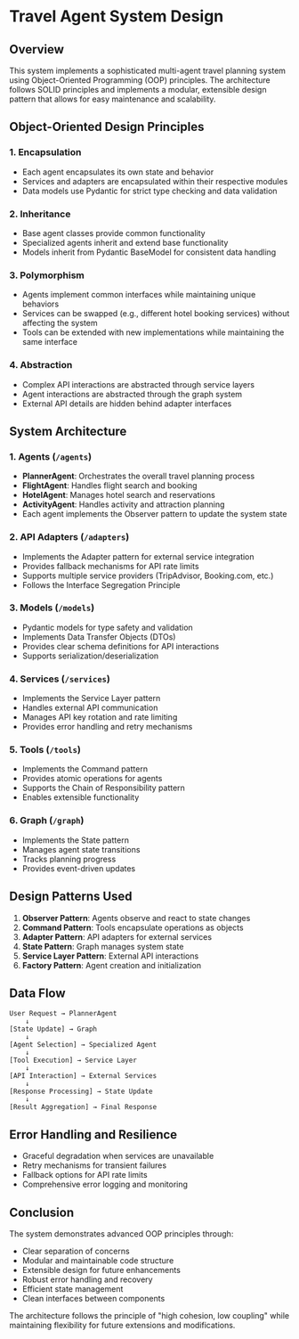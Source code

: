 # Travel Agent System Design

## Overview
This system implements a sophisticated multi-agent travel planning system using Object-Oriented Programming (OOP) principles. The architecture follows SOLID principles and implements a modular, extensible design pattern that allows for easy maintenance and scalability.

## Object-Oriented Design Principles

### 1. Encapsulation
- Each agent encapsulates its own state and behavior
- Services and adapters are encapsulated within their respective modules
- Data models use Pydantic for strict type checking and data validation

### 2. Inheritance
- Base agent classes provide common functionality
- Specialized agents inherit and extend base functionality
- Models inherit from Pydantic BaseModel for consistent data handling

### 3. Polymorphism
- Agents implement common interfaces while maintaining unique behaviors
- Services can be swapped (e.g., different hotel booking services) without affecting the system
- Tools can be extended with new implementations while maintaining the same interface

### 4. Abstraction
- Complex API interactions are abstracted through service layers
- Agent interactions are abstracted through the graph system
- External API details are hidden behind adapter interfaces

## System Architecture

### 1. Agents (`/agents`)
- **PlannerAgent**: Orchestrates the overall travel planning process
- **FlightAgent**: Handles flight search and booking
- **HotelAgent**: Manages hotel search and reservations
- **ActivityAgent**: Handles activity and attraction planning
- Each agent implements the Observer pattern to update the system state

### 2. API Adapters (`/adapters`)
- Implements the Adapter pattern for external service integration
- Provides fallback mechanisms for API rate limits
- Supports multiple service providers (TripAdvisor, Booking.com, etc.)
- Follows the Interface Segregation Principle

### 3. Models (`/models`)
- Pydantic models for type safety and validation
- Implements Data Transfer Objects (DTOs)
- Provides clear schema definitions for API interactions
- Supports serialization/deserialization

### 4. Services (`/services`)
- Implements the Service Layer pattern
- Handles external API communication
- Manages API key rotation and rate limiting
- Provides error handling and retry mechanisms

### 5. Tools (`/tools`)
- Implements the Command pattern
- Provides atomic operations for agents
- Supports the Chain of Responsibility pattern
- Enables extensible functionality

### 6. Graph (`/graph`)
- Implements the State pattern
- Manages agent state transitions
- Tracks planning progress
- Provides event-driven updates

## Design Patterns Used

1. **Observer Pattern**: Agents observe and react to state changes
2. **Command Pattern**: Tools encapsulate operations as objects
3. **Adapter Pattern**: API adapters for external services
4. **State Pattern**: Graph manages system state
5. **Service Layer Pattern**: External API interactions
6. **Factory Pattern**: Agent creation and initialization

## Data Flow

```
User Request → PlannerAgent
    ↓
[State Update] → Graph
    ↓
[Agent Selection] → Specialized Agent
    ↓
[Tool Execution] → Service Layer
    ↓
[API Interaction] → External Services
    ↓
[Response Processing] → State Update
    ↓
[Result Aggregation] → Final Response
```

## Error Handling and Resilience

- Graceful degradation when services are unavailable
- Retry mechanisms for transient failures
- Fallback options for API rate limits
- Comprehensive error logging and monitoring

## Conclusion

The system demonstrates advanced OOP principles through:
- Clear separation of concerns
- Modular and maintainable code structure
- Extensible design for future enhancements
- Robust error handling and recovery
- Efficient state management
- Clean interfaces between components

The architecture follows the principle of "high cohesion, low coupling" while maintaining flexibility for future extensions and modifications. 